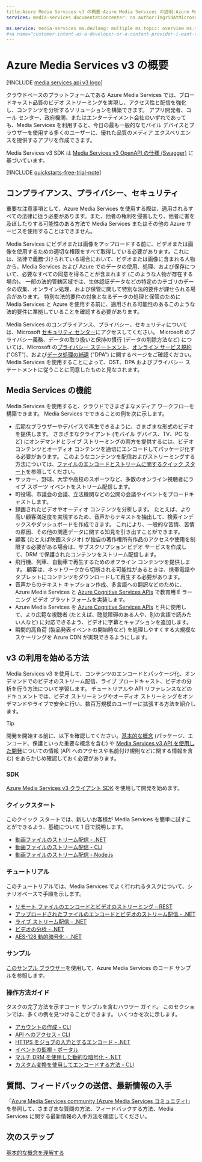 ```yaml
---
title:Azure Media Services v3 の概要:Azure Media Services の説明:Azure Media Services v3 の概要と、クイック スタート、チュートリアル、コード サンプルへのリンク。
services: media-services documentationcenter: na author:IngridAtMicrosoft manager: femila editor: '' tags: '' keywords: Azure Media Services, ストリーム, ブロードキャスト, ライブ, オフライン

ms.service: media-services ms.devlang: multiple ms.topic: overview ms.tgt_pltfrm: multiple ms.workload: media ms.date: 3/10/2021 ms.author: inhenkel ms.custom: mvc
#<a name="customer-intent-as-a-developer-or-a-content-provider-i-want-to-encode-stream-on-demand-or-live-analyze-my-media-content-so-that-my-customers-can-view-the-content-on-a-wide-variety-of-browsers-and-devices-gain-valuable-insights-from-recorded-content"></a>顧客の意図: 開発者またはコンテンツ プロバイダーとして、ユーザーがさまざまなブラウザーおよびデバイスでコンテンツを閲覧し、記録されているコンテンツから有益な分析情報が得られるよう、メディア コンテンツをエンコード、ストリーミング (オンデマンドまたはライブ)、分析する必要があります。
---
```


# <a name="azure-media-services-v3-overview"></a>Azure Media Services v3 の概要

[!INCLUDE [media services api v3 logo](./includes/v3-hr.md)]

クラウドベースのプラットフォームである Azure Media Services では、ブロードキャスト品質のビデオ ストリーミングを実現し、アクセス性と配信を強化し、コンテンツを分析するソリューションを構築できます。 アプリ開発者、コール センター、政府機関、またはエンターテイメント会社のいずれであっても、Media Services を利用すると、今日の最も一般的なモバイル デバイスとブラウザーを使用する多くのユーザーに、優れた品質のメディア エクスペリエンスを提供するアプリを作成できます。

Media Services v3 SDK は [Media Services v3 OpenAPI の仕様 (Swagger)](https://aka.ms/ams-v3-rest-sdk) に基づいています。

[!INCLUDE [quickstarts-free-trial-note](../../../includes/quickstarts-free-trial-note.md)]

## <a name="compliance-privacy-and-security"></a>コンプライアンス、プライバシー、セキュリティ

重要な注意事項として、Azure Media Services を使用する際は、適用されるすべての法律に従う必要があります。また、他者の権利を侵害したり、他者に害を及ぼしたりする可能性のある方法で Media Services またはその他の Azure サービスを使用することはできません。

Media Services にビデオまたは画像をアップロードする前に、ビデオまたは画像を使用するための適切な権限をすべて取得している必要があります。これには、法律で義務づけられている場合において、ビデオまたは画像に含まれる人物から、Media Services および Azure でのデータの使用、処理、および保存について、必要なすべての同意を得ることが含まれます (このような人物が存在する場合)。 一部の法的管轄区域では、生体認証データなどの特定のカテゴリのデータの収集、オンライン処理、および保管に関して特別な法的要件が課せられる場合があります。 特別な法的要件の対象となるデータの処理と保管のために Media Services と Azure を使用する前に、適用される可能性のあるこのような法的要件に準拠していることを確認する必要があります。

Media Services のコンプライアンス、プライバシー、セキュリティについては、Microsoft [セキュリティ センター](https://www.microsoft.com/trust-center/?rtc=1)にアクセスしてください。 Microsoft のプライバシー義務、データの取り扱いと保持の慣行 (データの削除方法など) については、Microsoft の[プライバシー ステートメント](https://privacy.microsoft.com/PrivacyStatement)、[オンライン サービス規約](https://www.microsoft.com/licensing/product-licensing/products?rtc=1) ("OST")、および[データ処理の補遺](https://www.microsoftvolumelicensing.com/DocumentSearch.aspx?Mode=3&DocumentTypeId=67) ("DPA") に関するページをご確認ください。 Media Services を使用することによって、OST、DPA およびプライバシー ステートメントに従うことに同意したものと見なされます。
 
## <a name="what-can-i-do-with-media-services"></a>Media Services の機能

Media Services を使用すると、クラウドでさまざまなメディア ワークフローを構築できます。 Media Services でできることの例を次に示します。

* 広範なブラウザーやデバイスで再生できるように、さまざまな形式のビデオを提供します。 さまざまなクライアント (モバイル デバイス、TV、PC など) にオンデマンドとライブ ストリーミングの両方を提供するには、ビデオ コンテンツとオーディオ コンテンツを適切にエンコードしてパッケージ化する必要があります。 このようなコンテンツを配信およびストリーミングする方法については、[ファイルのエンコードとストリームに関するクイック スタート](stream-files-dotnet-quickstart.md)を参照してください。
* サッカー、野球、大学や高校のスポーツなど、多数のオンライン視聴者にライブ スポーツ イベントをストリーム配信します。
* 町役場、市議会の会議、立法機関などの公開の会議やイベントをブロードキャストします。
* 録画されたビデオやオーディオ コンテンツを分析します。 たとえば、より高い顧客満足度を実現するため、音声からテキストを抽出して、検索インデックスやダッシュボードを作成できます。 これにより、一般的な苦情、苦情の原因、その他の関連データに関する知見を引き出すことができます。
* 顧客 (たとえば映画スタジオ) が独自の著作権所有作品のアクセスや使用を制限する必要がある場合は、サブスクリプション ビデオ サービスを作成して、DRM で保護されたコンテンツをストリーム配信します。
* 飛行機、列車、自動車で再生するためのオフライン コンテンツを提供します。 顧客は、ネットワークから切断される可能性があるときは、携帯電話やタブレットにコンテンツをダウンロードして再生する必要があります。
* 音声からのテキスト キャプション作成、多言語への翻訳などのために、Azure Media Services と [Azure Cognitive Services APIs](../../index.yml?pivot=products&panel=ai) で教育用 E ラーニング ビデオ プラットフォームを実装します。
* Azure Media Services を [Azure Cognitive Services APIs](../../index.yml?pivot=products&panel=ai) と共に使用して、より広範な視聴者 (たとえば、聴覚障碍のある人や、別の言語で読みたい人など) に対応できるよう、ビデオに字幕とキャプションを追加します。
* 瞬間的高負荷 (製品発表イベントの開始時など) を処理しやすくする大規模なスケーリングを Azure CDN が実現できるようにします。

## <a name="how-can-i-get-started-with-v3"></a>v3 の利用を始める方法

Media Services v3 を使用して、コンテンツのエンコードとパッケージ化、オンデマンドでのビデオのストリーム配信、ライブ ブロードキャスト、ビデオの分析を行う方法について学習します。 チュートリアルや API リファレンスなどのドキュメントでは、ビデオ ストリーミングやオーディオ ストリーミングをオンデマンドやライブで安全に行い、数百万規模のユーザーに拡張する方法を紹介します。

> [!TIP]
> 開発を開始する前に、以下を確認してください。[基本的な概念](concepts-overview.md) (パッケージ、エンコード、保護といった重要な概念を含む) や [Media Services v3 API を使用した開発](media-services-apis-overview.md)についての情報 (API へのアクセスや名前付け規則などに関する情報を含む) をあらかじめ確認しておく必要があります。

### <a name="sdks"></a>SDK

[Azure Media Services v3 クライアント SDK](media-services-apis-overview.md#sdks) を使用して開発を始めます。

### <a name="quickstarts"></a>クイックスタート  

このクイック スタートでは、新しいお客様が Media Services を簡単に試すことができるよう、基礎について 1 日で説明します。

* [動画ファイルのストリーム配信 - .NET](stream-files-dotnet-quickstart.md)
* [動画ファイルのストリーム配信 - CLI](stream-files-cli-quickstart.md)
* [動画ファイルのストリーム配信 - Node.js](stream-files-nodejs-quickstart.md)

### <a name="tutorials"></a>チュートリアル

このチュートリアルでは、Media Services でよく行われるタスクについて、シナリオベースで手順を示します。

* [リモート ファイルのエンコードとビデオのストリーミング – REST](stream-files-tutorial-with-rest.md)
* [アップロードされたファイルのエンコードとビデオのストリーム配信 - .NET](stream-files-tutorial-with-api.md)
* [ライブ ストリーム配信 - .NET](stream-live-tutorial-with-api.md)
* [ビデオの分析 - .NET](analyze-videos-tutorial.md)
* [AES-128 動的暗号化 - .NET](drm-playready-license-template-concept.md)

### <a name="samples"></a>サンプル

[このサンプル ブラウザー](/samples/browse/?products=azure-media-services)を使用して、Azure Media Services のコード サンプルを参照します。

### <a name="how-to-guides"></a>操作方法ガイド

タスクの完了方法を示すコード サンプルを含むハウツー ガイド。 このセクションでは、多くの例を見つけることができます。 いくつかを次に示します。

* [アカウントの作成 - CLI](./account-create-how-to.md)
* [API へのアクセス - CLI](./access-api-howto.md)
* [HTTPS をジョブの入力とするエンコード - .NET](job-input-from-http-how-to.md)  
* [イベントの監視 - ポータル](monitoring/monitor-events-portal-how-to.md)
* [マルチ DRM を使用した動的な暗号化 - .NET](drm-protect-with-drm-tutorial.md) 
* [カスタム変換を使用してエンコードする方法 - CLI](transform-custom-preset-cli-how-to.md)

## <a name="ask-questions-give-feedback-get-updates"></a>質問、フィードバックの送信、最新情報の入手

「[Azure Media Services community (Azure Media Services コミュニティ)](media-services-community.md)」を参照して、さまざまな質問の方法、フィードバックする方法、Media Services に関する最新情報の入手方法を確認してください。

## <a name="next-steps"></a>次のステップ

[基本的な概念を理解する](concepts-overview.md)
